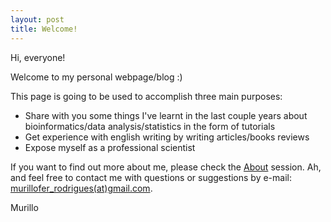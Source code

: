 ```yaml
---
layout: post
title: Welcome!
---
```


Hi, everyone!

Welcome to my personal webpage/blog :)

This page is going to be used to accomplish three main purposes:

* Share with you some things I've learnt in the last couple years about bioinformatics/data analysis/statistics in the form of tutorials
* Get experience with english writing by writing articles/books reviews
* Expose myself as a professional scientist

If you want to find out more about me, please check the <a href="mufernando.github.io/about/">About</a> session. Ah, and feel free to contact me with questions or suggestions by e-mail: <a href="mailto:murillofer.rodrigues@gmail.com">murillofer_rodrigues(at)gmail.com</a>.

Murillo
